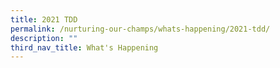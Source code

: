```yaml
---
title: 2021 TDD
permalink: /nurturing-our-champs/whats-happening/2021-tdd/
description: ""
third_nav_title: What's Happening
---
```


